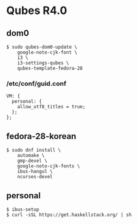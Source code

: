 # Qubes R4.0

## dom0

```
$ sudo qubes-dom0-update \
    google-noto-cjk-font \
    i3 \
    i3-settings-qubes \
    qubes-template-fedora-28
```


### /etc/conf/guid.conf

```
VM: {
  personal: {
    allow_utf8_titles = true;
  };
};
```


## fedora-28-korean

```
$ sudo dnf install \
    automake \
    gmp-devel \
    google-noto-cjk-fonts \
    ibus-hangul \
    ncurses-devel
```


## personal

```
$ ibus-setup
$ curl -sSL https://get.haskellstack.org/ | sh
```

